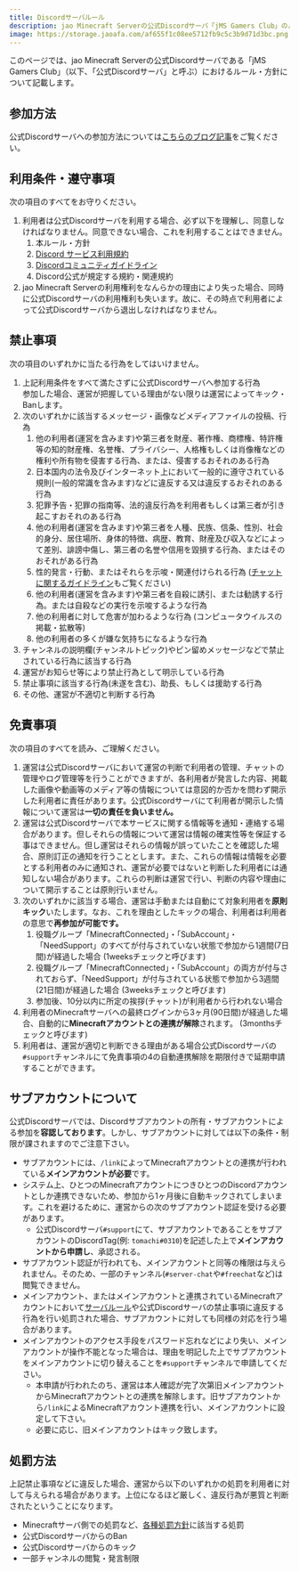 ```yaml
---
title: Discordサーバルール
description: jao Minecraft Serverの公式Discordサーバ「jMS Gamers Club」のルール・方針を記載します。
image: https://storage.jaoafa.com/af655f1c08ee5712fb9c5c3b9d71d3bc.png
---
```


このページでは、jao Minecraft Serverの公式Discordサーバである「jMS Gamers Club」（以下、「公式Discordサーバ」と呼ぶ）におけるルール・方針について記載します。

## 参加方法

公式Discordサーバへの参加方法については[こちらのブログ記事](/blog/join_discord)をご覧ください。

## 利用条件・遵守事項

次の項目のすべてをお守りください。

1. 利用者は公式Discordサーバを利用する場合、必ず以下を理解し、同意しなければなりません。同意できない場合、これを利用することはできません。
   1. 本ルール・方針
   2. [Discord サービス利用規約](https://discord.com/terms)
   3. [Discordコミュニティガイドライン](https://discord.com/guidelines)
   4. Discord公式が規定する規約・関連規約
2. jao Minecraft Serverの利用権利をなんらかの理由により失った場合、同時に公式Discordサーバの利用権利も失います。故に、その時点で利用者によって公式Discordサーバから退出しなければなりません。

## 禁止事項

次の項目のいずれかに当たる行為をしてはいけません。

1. 上記利用条件をすべて満たさずに公式Discordサーバへ参加する行為  
   参加した場合、運営が把握している理由がない限りは運営によってキック・Banします。
2. 次のいずれかに該当するメッセージ・画像などメディアファイルの投稿、行為
   1. 他の利用者(運営を含みます)や第三者を財産、著作権、商標権、特許権等の知的財産権、名誉権、プライバシー、人格権もしくは肖像権などの権利や所有物を侵害する行為、または、侵害するおそれのある行為
   2. 日本国内の法令及びインターネット上において一般的に遵守されている規則(一般的常識を含みます)などに違反する又は違反するおそれのある行為
   3. 犯罪予告・犯罪の指南等、法的違反行為を利用者もしくは第三者が引き起こすおそれのある行為
   4. 他の利用者(運営を含みます)や第三者を人種、民族、信条、性別、社会的身分、居住場所、身体的特徴、病歴、教育、財産及び収入などによって差別、誹謗中傷し、第三者の名誉や信用を毀損する行為、またはそのおそれがある行為
   5. 性的発言・行動、またはそれらを示唆・関連付けられる行為 ([チャットに関するガイドライン](/server/guidelines/communications)もご覧ください)
   6. 他の利用者(運営を含みます)や第三者を自殺に誘引、または勧誘する行為。または自殺などの実行を示唆するような行為
   7. 他の利用者に対して危害が加わるような行為 (コンピュータウイルスの掲載・拡散等)
   8. 他の利用者の多くが嫌な気持ちになるような行為
3. チャンネルの説明欄(チャンネルトピック)やピン留めメッセージなどで禁止されている行為に該当する行為
4. 運営がお知らせ等により禁止行為として明示している行為
5. 禁止事項に該当する行為(未遂を含む)、助長、もしくは援助する行為
6. その他、運営が不適切と判断する行為

## 免責事項

次の項目のすべてを読み、ご理解ください。

1. 運営は公式Discordサーバにおいて運営の判断で利用者の管理、チャットの管理やログ管理等を行うことができますが、各利用者が発言した内容、掲載した画像や動画等のメディア等の情報については意図的か否かを問わず開示した利用者に責任があります。公式Discordサーバにて利用者が開示した情報について運営は**一切の責任を負いません。**
2. 運営は公式Discordサーバで本サービスに関する情報等を通知・連絡する場合があります。但しそれらの情報について運営は情報の確実性等を保証する事はできません。但し運営はそれらの情報が誤っていたことを確認した場合、原則訂正の通知を行うこととします。また、これらの情報は情報を必要とする利用者のみに通知され、運営が必要ではないと判断した利用者には通知しない場合があります。これらの判断は運営で行い、判断の内容や理由について開示することは原則行いません。
3. 次のいずれかに該当する場合、運営は手動または自動にて対象利用者を**原則キック**いたします。なお、これを理由としたキックの場合、利用者は利用者の意思で**再参加が可能です。**
   1. 役職グループ「MinecraftConnected」・「SubAccount」・「NeedSupport」のすべてが付与されていない状態で参加から1週間(7日間)が経過した場合 (1weeksチェックと呼びます)
   2. 役職グループ「MinecraftConnected」・「SubAccount」の両方が付与されておらず、「NeedSupport」が付与されている状態で参加から3週間(21日間)が経過した場合 (3weeksチェックと呼びます)
   3. 参加後、10分以内に所定の挨拶(チャット)が利用者から行われない場合
4. 利用者のMinecraftサーバへの最終ログインから3ヶ月(90日間)が経過した場合、自動的に**Minecraftアカウントとの連携が解除**されます。 (3monthsチェックと呼びます)
5. 利用者は、運営が適切と判断できる理由がある場合公式Discordサーバの`#support`チャンネルにて免責事項の4の自動連携解除を期限付きで延期申請することができます。

## サブアカウントについて

公式Discordサーバでは、Discordサブアカウントの所有・サブアカウントによる参加を**容認しております**。しかし、サブアカウントに対しては以下の条件・制限が課されますのでご注意下さい。

- サブアカウントには、`/link`によってMinecraftアカウントとの連携が行われている**メインアカウントが必要**です。
- システム上、ひとつのMinecraftアカウントにつきひとつのDiscordアカウントとしか連携できないため、参加から1ヶ月後に自動キックされてしまいます。これを避けるために、運営からの次のサブアカウント認証を受ける必要があります。
  - 公式Discordサーバ`#support`にて、サブアカウントであることをサブアカウントのDiscordTag(例: `tomachi#0310`)を記述した上で**メインアカウントから申請し**、承認される。
- サブアカウント認証が行われても、メインアカウントと同等の権限は与えられません。そのため、一部のチャンネル(`#server-chat`や`#freechat`など)は閲覧できません。
- メインアカウント、またはメインアカウントと連携されているMinecraftアカウントにおいて[サーバルール](/server/rule)や公式Discordサーバの禁止事項に違反する行為を行い処罰された場合、サブアカウントに対しても同様の対応を行う場合があります。
- メインアカウントのアクセス手段をパスワード忘れなどにより失い、メインアカウントが操作不能となった場合は、理由を明記した上でサブアカウントをメインアカウントに切り替えることを`#support`チャンネルで申請してください。
  - 本申請が行われたのち、運営は本人確認が完了次第旧メインアカウントからMinecraftアカウントとの連携を解除します。旧サブアカウントから`/link`によるMinecraftアカウント連携を行い、メインアカウントに設定して下さい。
  - 必要に応じ、旧メインアカウントはキック致します。

## 処罰方法

上記禁止事項などに違反した場合、運営から以下のいずれかの処罰を利用者に対して与えられる場合があります。上位になるほど厳しく、違反行為が悪質と判断されたということになります。

- Minecraftサーバ側での処罰など、[各種処罰方針](/server/policys/bans)に該当する処罰
- 公式DiscordサーバからのBan
- 公式Discordサーバからのキック
- 一部チャンネルの閲覧・発言制限
